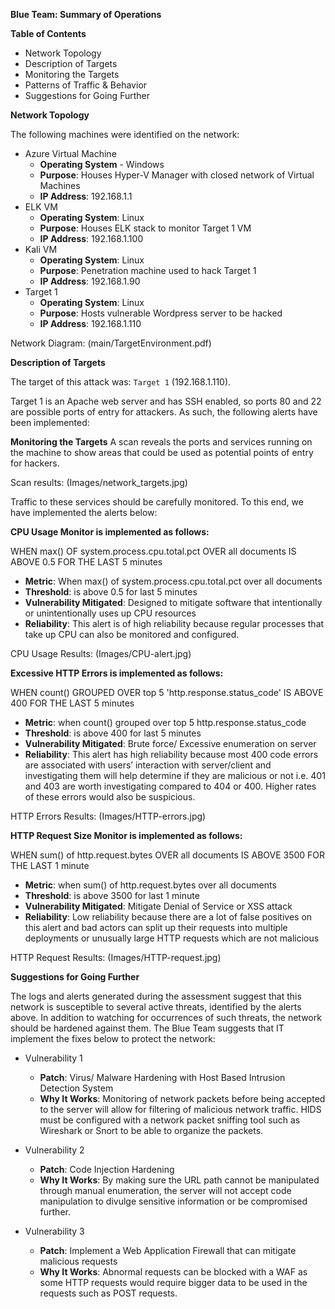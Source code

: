 **Blue Team: Summary of Operations**


**Table of Contents**
- Network Topology
- Description of Targets
- Monitoring the Targets
- Patterns of Traffic & Behavior
- Suggestions for Going Further


**Network Topology**


The following machines were identified on the network:
- Azure Virtual Machine
  - **Operating System** - Windows
  - **Purpose**: Houses Hyper-V Manager with closed network of Virtual Machines
  - **IP Address**: 192.168.1.1
- ELK VM
  - **Operating System**: Linux
  - **Purpose**: Houses ELK stack to monitor Target 1 VM
  - **IP Address**: 192.168.1.100
- Kali VM
  - **Operating System**: Linux
  - **Purpose**: Penetration machine used to hack Target 1
  - **IP Address**: 192.168.1.90
- Target 1
  - **Operating System**: Linux
  - **Purpose**: Hosts vulnerable Wordpress server to be hacked
  - **IP Address**: 192.168.1.110

Network Diagram: (main/TargetEnvironment.pdf)
  

**Description of Targets**


The target of this attack was: `Target 1` (192.168.1.110).


Target 1 is an Apache web server and has SSH enabled, so ports 80 and 22 are possible ports of entry for attackers. As such, the following alerts have been implemented:


**Monitoring the Targets**
A scan reveals the ports and services running on the machine to show areas that could be used as potential points of entry for hackers.
  
Scan results: (Images/network_targets.jpg)

Traffic to these services should be carefully monitored. To this end, we have implemented the alerts below:


**CPU Usage Monitor is implemented as follows:**

WHEN max() OF system.process.cpu.total.pct OVER all documents IS ABOVE 0.5 FOR THE LAST 5 minutes
  - **Metric**: When max() of system.process.cpu.total.pct over all documents 
  - **Threshold**: is above 0.5 for last 5 minutes
  - **Vulnerability Mitigated**: Designed to mitigate software that intentionally or unintentionally uses up CPU resources
  - **Reliability**: This alert is of high reliability because regular processes that take up CPU can also be monitored and configured.
  
CPU Usage Results: (Images/CPU-alert.jpg)


**Excessive HTTP Errors is implemented as follows:**

WHEN count() GROUPED OVER top 5 'http.response.status_code' IS ABOVE 400 FOR THE LAST 5 minutes
  - **Metric**: when count() grouped over top 5 http.response.status_code
  - **Threshold**: is above 400 for last 5 minutes
  - **Vulnerability Mitigated**: Brute force/ Excessive enumeration on server
  - **Reliability**: This alert has high reliability because most 400 code errors are associated with users’ interaction with server/client and investigating them will help determine if they are malicious or not i.e. 401 and 403 are worth investigating compared to 404 or 400. Higher rates of these errors would also be suspicious.
  
HTTP Errors Results: (Images/HTTP-errors.jpg)


**HTTP Request Size Monitor is implemented as follows:**

WHEN sum() of http.request.bytes OVER all documents IS ABOVE 3500 FOR THE LAST 1 minute
  - **Metric**: when sum() of http.request.bytes over all documents
  - **Threshold**: is above 3500 for last 1 minute
  - **Vulnerability Mitigated**: Mitigate Denial of Service or XSS attack
  - **Reliability**: Low reliability because there are a lot of false positives on this alert and bad actors can split up their requests into multiple deployments or unusually large HTTP requests which are not malicious
  
HTTP Request Results: (Images/HTTP-request.jpg)


**Suggestions for Going Further**


The logs and alerts generated during the assessment suggest that this network is susceptible to several active threats, identified by the alerts above. In addition to watching for occurrences of such threats, the network should be hardened against them. The Blue Team suggests that IT implement the fixes below to protect the network:


- Vulnerability 1
  - **Patch**: Virus/ Malware Hardening with Host Based Intrusion Detection System
  - **Why It Works**: Monitoring of network packets before being accepted to the server will allow for filtering of malicious network traffic. HIDS must be configured with a network packet sniffing tool such as Wireshark or Snort to be able to organize the packets.


- Vulnerability 2
  - **Patch**: Code Injection Hardening
  - **Why It Works**: By making sure the URL path cannot be manipulated through manual enumeration, the server will not accept code manipulation to divulge sensitive information or be compromised further.


- Vulnerability 3
  - **Patch**: Implement a Web Application Firewall that can mitigate malicious requests
  - **Why It Works**: Abnormal requests can be blocked with a WAF as some HTTP requests would require bigger data to be used in the requests such as POST requests.
